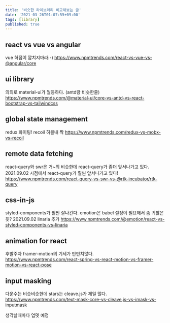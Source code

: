 ```yaml
---
title: '비슷한 라이브러리 비교해보는 글'
date: '2021-03-26T01:07:55+09:00'
tags: [library]
published: true
---
```


## react vs vue vs angular

vue 허접이 깝치지마라:-)
https://www.npmtrends.com/react-vs-vue-vs-@angular/core

## ui library

의외로 material-ui가 월등하다. (antd랑 비슷한줄)
https://www.npmtrends.com/@material-ui/core-vs-antd-vs-react-bootstrap-vs-tailwindcss

## global state management

redux 화이팅!
recoil 히믈내 짝
https://www.npmtrends.com/redux-vs-mobx-vs-recoil

## remote data fetching

react-query와 swr은 거~의 비슷한데 react-query가 좀더 앞서나가고 있다.
2021.09.02 시점에서 react-query가 훨씬 앞서나가고 있다!
https://www.npmtrends.com/react-query-vs-swr-vs-@rtk-incubator/rtk-query

## css-in-js

styled-components가 훨씬 잘나간다. emotion은 babel 설정이 필요해서 좀 귀찮은듯?
2021.09.02 linaria 추가
https://www.npmtrends.com/@emotion/react-vs-styled-components-vs-linaria

## animation for react

후발주자 framer-motion의 기세가 만만치않다.
https://www.npmtrends.com/react-spring-vs-react-motion-vs-framer-motion-vs-react-pose

## input masking

다운수는 비슷비슷한데 stars는 cleave.js가 제일 많다.
https://www.npmtrends.com/text-mask-core-vs-cleave.js-vs-imask-vs-inputmask

생각날때마다 업뎃 예정
